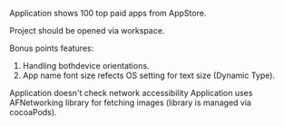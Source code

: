 
Application shows 100 top paid apps from AppStore.

Project should be opened via workspace.

Bonus points features:
1. Handling bothdevice orientations.
2. App name font size refects OS setting for text size (Dynamic Type).

Application doesn't check network accessibility
Application uses AFNetworking library for fetching images (library is managed via cocoaPods).
